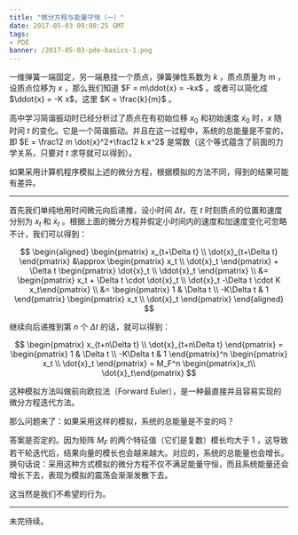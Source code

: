 ```yaml
---
title: "微分方程与能量守恒（一）"
date: 2017-05-03 09:00:25 GMT
tags:
- PDE
banner: /2017-05-03-pde-basics-1.png
---
```


一维弹簧一端固定，另一端悬挂一个质点，弹簧弹性系数为 $k$ ，质点质量为 $m$ ，设质点位移为 $x$ ，那么我们知道 $F = m\ddot{x} = -kx$ 。或者可以简化成 $\ddot{x} = -K x$，这里 $K = \frac{k}{m}$ 。

高中学习简谐振动时已经分析过了质点在有初始位移 $x_0$ 和初始速度 $\dot{x}_0$ 时，$x$ 随时间 $t$ 的变化。它是一个简谐振动。并且在这一过程中，系统的总能量是不变的，即 $E = \frac12 m \dot{x}^2+\frac12 k x^2$ 是常数（这个等式蕴含了前面的力学关系，只要对 $t$ 求导就可以得到）。

如果采用计算机程序模拟上述的微分方程，根据模拟的方法不同，得到的结果可能有差异。

---

首先我们单纯地用时间微元向后递推，设小时间 $\Delta t$，在 $t$ 时刻质点的位置和速度分别为 $x_t$ 和 $\dot{x}_t$ 。根据上面的微分方程并假定小时间内的速度和加速度变化可忽略不计，我们可以得到：

$$
\begin{aligned}
\begin{pmatrix} x_{t+\Delta t} \\ \dot{x}_{t+\Delta t} \end{pmatrix} &\approx
\begin{pmatrix} x_t \\ \dot{x}_t \end{pmatrix} + \Delta t \begin{pmatrix} \dot{x}_t \\ \ddot{x}_t \end{pmatrix} \\
&= \begin{pmatrix} x_t + \Delta t \cdot \dot{x}_t \\ \dot{x}_t -\Delta t \cdot K x_t\end{pmatrix} \\
&= \begin{pmatrix} 1 & \Delta t \\ -K\Delta t & 1 \end{pmatrix}  \begin{pmatrix} x_t \\ \dot{x}_t \end{pmatrix}
\end{aligned}
$$

继续向后递推到第 $n$ 个 $\Delta t$ 的话，就可以得到：

$$
\begin{pmatrix} x_{t+n\Delta t} \\ \dot{x}_{t+n\Delta t} \end{pmatrix}
 = \begin{pmatrix} 1 & \Delta t \\ -K\Delta t & 1 \end{pmatrix}^n  \begin{pmatrix} x_t \\ \dot{x}_t \end{pmatrix} = M_F^n \begin{pmatrix}x_t\\ \dot{x}_t\end{pmatrix}
$$

这种模拟方法叫做前向欧拉法（Forward Euler），是一种最直接并且容易实现的微分方程迭代方法。

那么问题来了：如果采用这样的模拟，系统的总能量是不变的吗？

答案是否定的。因为矩阵 $M_F$ 的两个特征值（它们是复数）模长均大于 1 ，这导致若干轮迭代后，结果向量的模长也会越来越大。对应的，系统的总能量也会增长。换句话说：采用这种方式模拟的微分方程不仅不满足能量守恒，而且系统能量还会增长下去，表现为模拟的震荡会渐渐发散下去。

这当然是我们不希望的行为。

---

未完待续。
